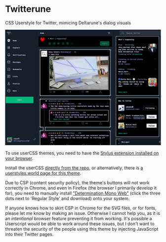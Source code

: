 # Twitterune
CSS Userstyle for Twitter, mimicing Deltarune's dialog visuals

![](preview.png)

To use userCSS themes, you need to have the [Stylus extension installed on your browser](https://github.com/openstyles/stylus#releases).

Install the userCSS [directly from the repo](https://github.com/zulc22/Twitterune/raw/main/twitterune.user.css), or alternatively, there is [a userstyles.world page for this theme](https://userstyles.world/style/6884/twitterune).

Due to CSP (content security policy), the theme's buttons will not work correctly in Chrome, and even in Firefox (the browser I primarily develop it for), you need to manually install ["Determination Mono Web"](https://www.fontspace.com/determination-mono-web-font-f23209) (click the three dots next to 'Regular Style' and download) onto your system.

If anyone knows how to skirt CSP in Chrome for the SVG files, or for fonts, please let me know by making an issue. Otherwise I cannot help you, as it is an _intentional_ browser feature preventing it from working. It's possible a Userscript would be able to work around these issues, but I don't want to threaten the security of the people using this theme by injecting JavaScript into their Twitter pages.
